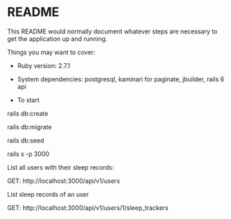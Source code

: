 # README

This README would normally document whatever steps are necessary to get the
application up and running.

Things you may want to cover:

* Ruby version: 2.7.1

* System dependencies: postgresql, kaminari for paginate, jbuilder, rails 6 api

* To start

rails db:create

rails db:migrate

rails db:seed

rails s -p 3000

List all users with their sleep records:

GET: http://localhost:3000/api/v1/users

List sleep records of an user

GET: http://localhost:3000/api/v1/users/1/sleep_trackers
